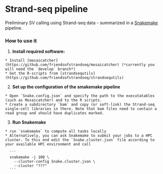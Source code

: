 # Strand-seq pipeline

Preliminary SV calling using Strand-seq data - summarized in a [Snakemake](https://bitbucket.org/snakemake/snakemake) pipeline.

### How to use it

  1. **Install required software:**
  
    * Install [mosaicatcher](https://github.com/friendsofstrandseq/mosaicatcher) (*currently you will need the `develop` branch*)
    * Get the R-scripts from [strandsequtils](https://github.com/friendsofstrandseq/strandsequtils)
  
  2. **Set up the configuration of the smakemake pipeline**
  
    * Open `Snake.config.json` and specify the path to the executatables (such as Mosaicatcher) and to the R scripts.
    * Create a subdirectory `bam` and copy (or soft-link) the Strand-seq single-cell libraries in there. Note that bam files need to contain a read group and should have duplicates marked.
   
  3. **Run Snakemake**

    * run `snakemake` to compute all tasks locally
    * Alternatively, you can ask Snakemake to submit your jobs to a HPC cluster. To this end edit the `Snake.cluster.json` file according to your available HPC environment and call 
      
      ```
      snakemake -j 100 \
        --cluster-config Snake.cluster.json \
        --cluster "???"
      ```
